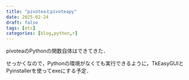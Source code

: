 ```yaml
---
title: "pivoteaとpivoteapy"
date: 2025-02-24
draft: false
tags: [etc]
categories: [blog,python,r]
---
```


pivoteaのPythonの関数自体はできてきた．

せっかくなので，Pythonの環境がなくても実行できるように，TkEasyGUIとPyinstallerを使ってexeにする予定．
